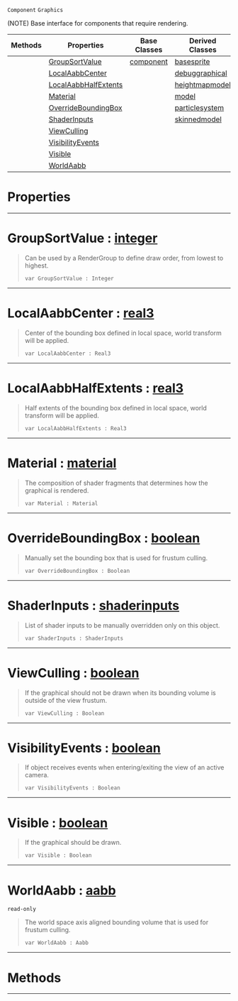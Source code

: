  `Component` `Graphics`



(NOTE) Base interface for components that require rendering.

|Methods|Properties|Base Classes|Derived Classes|
|---|---|---|---|
| |[ GroupSortValue](https://plasmaengine.github.io/PlasmaDocs/Plasma1/C++/code_reference/class_reference/graphical.md#groupsortvalue-plasma-engi)|[component](https://plasmaengine.github.io/PlasmaDocs/Plasma1/C++/code_reference/class_reference/component.md)|[basesprite](https://plasmaengine.github.io/PlasmaDocs/Plasma1/C++/code_reference/class_reference/basesprite.md)|
| |[ LocalAabbCenter](https://plasmaengine.github.io/PlasmaDocs/Plasma1/C++/code_reference/class_reference/graphical.md#localaabbcenter-plasma-eng)| |[debuggraphical](https://plasmaengine.github.io/PlasmaDocs/Plasma1/C++/code_reference/class_reference/debuggraphical.md)|
| |[ LocalAabbHalfExtents](https://plasmaengine.github.io/PlasmaDocs/Plasma1/C++/code_reference/class_reference/graphical.md#localaabbhalfextents-zer)| |[heightmapmodel](https://plasmaengine.github.io/PlasmaDocs/Plasma1/C++/code_reference/class_reference/heightmapmodel.md)|
| |[ Material](https://plasmaengine.github.io/PlasmaDocs/Plasma1/C++/code_reference/class_reference/graphical.md#material-plasma-engine-doc)| |[model](https://plasmaengine.github.io/PlasmaDocs/Plasma1/C++/code_reference/class_reference/model.md)|
| |[ OverrideBoundingBox](https://plasmaengine.github.io/PlasmaDocs/Plasma1/C++/code_reference/class_reference/graphical.md#overrideboundingbox-plasma)| |[particlesystem](https://plasmaengine.github.io/PlasmaDocs/Plasma1/C++/code_reference/class_reference/particlesystem.md)|
| |[ ShaderInputs](https://plasmaengine.github.io/PlasmaDocs/Plasma1/C++/code_reference/class_reference/graphical.md#shaderinputs-plasma-engine)| |[skinnedmodel](https://plasmaengine.github.io/PlasmaDocs/Plasma1/C++/code_reference/class_reference/skinnedmodel.md)|
| |[ ViewCulling](https://plasmaengine.github.io/PlasmaDocs/Plasma1/C++/code_reference/class_reference/graphical.md#viewculling-plasma-engine)| | |
| |[ VisibilityEvents](https://plasmaengine.github.io/PlasmaDocs/Plasma1/C++/code_reference/class_reference/graphical.md#visibilityevents-plasma-en)| | |
| |[ Visible](https://plasmaengine.github.io/PlasmaDocs/Plasma1/C++/code_reference/class_reference/graphical.md#visible-plasma-engine-docu)| | |
| |[ WorldAabb](https://plasmaengine.github.io/PlasmaDocs/Plasma1/C++/code_reference/class_reference/graphical.md#worldaabb-plasma-engine-do)| | |


 #  Properties


---  
 #  GroupSortValue : [integer](https://plasmaengine.github.io/PlasmaDocs/Plasma1/C++/code_reference/lightning_base_types/integer.md)

> Can be used by a RenderGroup to define draw order, from lowest to highest.
> ``` lang=cpp, name=Lightning
> var GroupSortValue : Integer


---  
 #  LocalAabbCenter : [real3](https://plasmaengine.github.io/PlasmaDocs/Plasma1/C++/code_reference/lightning_base_types/real3.md)

> Center of the bounding box defined in local space, world transform will be applied.
> ``` lang=cpp, name=Lightning
> var LocalAabbCenter : Real3


---  
 #  LocalAabbHalfExtents : [real3](https://plasmaengine.github.io/PlasmaDocs/Plasma1/C++/code_reference/lightning_base_types/real3.md)

> Half extents of the bounding box defined in local space, world transform will be applied.
> ``` lang=cpp, name=Lightning
> var LocalAabbHalfExtents : Real3


---  
 #  Material : [material](https://plasmaengine.github.io/PlasmaDocs/Plasma1/C++/code_reference/class_reference/material.md)

> The composition of shader fragments that determines how the graphical is rendered.
> ``` lang=cpp, name=Lightning
> var Material : Material


---  
 #  OverrideBoundingBox : [boolean](https://plasmaengine.github.io/PlasmaDocs/Plasma1/C++/code_reference/lightning_base_types/boolean.md)

> Manually set the bounding box that is used for frustum culling.
> ``` lang=cpp, name=Lightning
> var OverrideBoundingBox : Boolean


---  
 #  ShaderInputs : [shaderinputs](https://plasmaengine.github.io/PlasmaDocs/Plasma1/C++/code_reference/class_reference/shaderinputs.md)

> List of shader inputs to be manually overridden only on this object.
> ``` lang=cpp, name=Lightning
> var ShaderInputs : ShaderInputs


---  
 #  ViewCulling : [boolean](https://plasmaengine.github.io/PlasmaDocs/Plasma1/C++/code_reference/lightning_base_types/boolean.md)

> If the graphical should not be drawn when its bounding volume is outside of the view frustum.
> ``` lang=cpp, name=Lightning
> var ViewCulling : Boolean


---  
 #  VisibilityEvents : [boolean](https://plasmaengine.github.io/PlasmaDocs/Plasma1/C++/code_reference/lightning_base_types/boolean.md)

> If object receives events when entering/exiting the view of an active camera.
> ``` lang=cpp, name=Lightning
> var VisibilityEvents : Boolean


---  
 #  Visible : [boolean](https://plasmaengine.github.io/PlasmaDocs/Plasma1/C++/code_reference/lightning_base_types/boolean.md)

> If the graphical should be drawn.
> ``` lang=cpp, name=Lightning
> var Visible : Boolean


---  
 #  WorldAabb : [aabb](https://plasmaengine.github.io/PlasmaDocs/Plasma1/C++/code_reference/class_reference/aabb.md)

 `read-only`

> The world space axis aligned bounding volume that is used for frustum culling.
> ``` lang=cpp, name=Lightning
> var WorldAabb : Aabb


---  
 #  Methods


---  
 

 